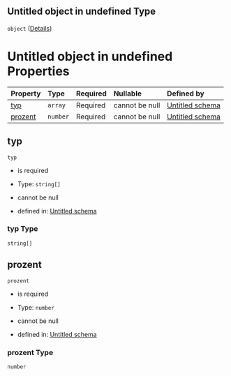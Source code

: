 ## Untitled object in undefined Type

`object` ([Details](zuschlag.md))

# Untitled object in undefined Properties

| Property            | Type     | Required | Nullable       | Defined by                                                                                                                                                          |
| :------------------ | :------- | :------- | :------------- | :------------------------------------------------------------------------------------------------------------------------------------------------------------------ |
| [typ](#typ)         | `array`  | Required | cannot be null | [Untitled schema](zuschlagtyp.md "https://raw.githubusercontent.com/conuti-gmbh/bo4e/main/schemas/v1/enum/ZuschlagTyp.schema.json#/properties/typ")                 |
| [prozent](#prozent) | `number` | Required | cannot be null | [Untitled schema](zuschlag-properties-prozent.md "https://raw.githubusercontent.com/conuti-gmbh/bo4e/main/schemas/v1/com/Zuschlag.schema.json#/properties/prozent") |

## typ



`typ`

*   is required

*   Type: `string[]`

*   cannot be null

*   defined in: [Untitled schema](zuschlagtyp.md "https://raw.githubusercontent.com/conuti-gmbh/bo4e/main/schemas/v1/enum/ZuschlagTyp.schema.json#/properties/typ")

### typ Type

`string[]`

## prozent



`prozent`

*   is required

*   Type: `number`

*   cannot be null

*   defined in: [Untitled schema](zuschlag-properties-prozent.md "https://raw.githubusercontent.com/conuti-gmbh/bo4e/main/schemas/v1/com/Zuschlag.schema.json#/properties/prozent")

### prozent Type

`number`
